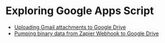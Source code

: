 # Exploring Google Apps Script

* [Uploading Gmail attachments to Google Drive](UploadingGmailAttachmentsToGoogleDrive.gs)
* [Pumping binary data from Zapier Webhook to Google Drive](PumpingBinaryDataFromZapierWebhookToGoogleDrive.gs)
